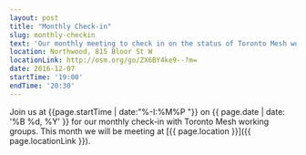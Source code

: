 ```yaml
---
layout: post
title: "Monthly Check-in"
slug: monthly-checkin
text: 'Our monthly meeting to check in on the status of Toronto Mesh working groups.'
location: Northwood, 815 Bloor St W
locationLink: http://osm.org/go/ZX6BY4ke9--?m=
date: 2016-12-07
startTime: '19:00'
endTime: '20:30'
---
```


Join us at {{page.startTime | date:"%-I:%M%P "}} on {{ page.date | date: '%B %d, %Y' }} for our monthly check-in with Toronto Mesh working groups. This month we will be meeting at [{{ page.location }}]({{ page.locationLink }}).
